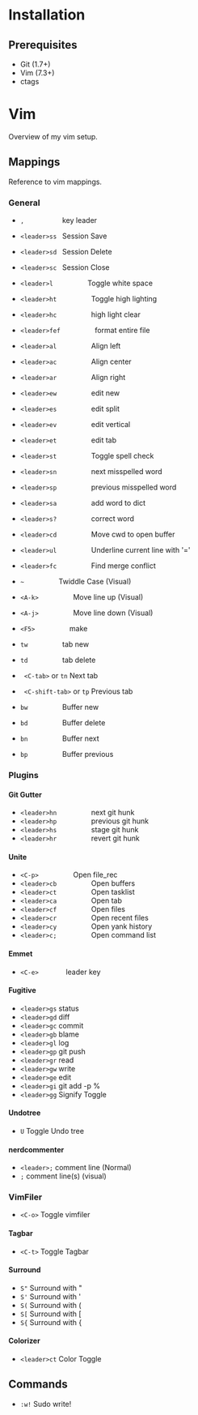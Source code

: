 # Installation

## Prerequisites

- Git (1.7+)
- Vim (7.3+)
- ctags

# Vim

Overview of my vim setup.

## Mappings

Reference to vim mappings.

### General

- ` ,           ` key leader
- ` <leader>ss  ` Session Save
- ` <leader>sd  ` Session Delete
- ` <leader>sc  ` Session Close
- ` <leader>l          ` Toggle white space
- ` <leader>ht          ` Toggle high lighting
- ` <leader>hc          ` high light clear
- ` <leader>fef          ` format entire file
- ` <leader>al          ` Align left
- ` <leader>ac          ` Align center
- ` <leader>ar          ` Align right
- ` <leader>ew          ` edit new
- ` <leader>es          ` edit split
- ` <leader>ev          ` edit vertical
- ` <leader>et          ` edit tab
- ` <leader>st          ` Toggle spell check
- ` <leader>sn          ` next misspelled word
- ` <leader>sp          ` previous misspelled word
- ` <leader>sa          ` add word to dict
- ` <leader>s?          ` correct word
- ` <leader>cd          ` Move cwd to open buffer
- ` <leader>ul          ` Underline current line with '='
- ` <leader>fc          ` Find merge conflict


- ` ~          ` Twiddle Case (Visual)
- ` <A-k>          ` Move line up (Visual)
- ` <A-j>          ` Move line down (Visual)
- ` <F5>          ` make
- ` tw          ` tab new
- ` td          ` tab delete
- ` <C-tab>` or `tn` Next tab
- ` <C-shift-tab>` or `tp` Previous tab
- ` bw          ` Buffer new
- ` bd          ` Buffer delete
- ` bn          ` Buffer next
- ` bp          ` Buffer previous

### Plugins

#### Git Gutter

- ` <leader>hn          ` next git hunk
- ` <leader>hp          ` previous git hunk
- ` <leader>hs          ` stage git hunk
- ` <leader>hr          ` revert git hunk

#### Unite


- ` <C-p>          ` Open file_rec
- ` <leader>cb          ` Open buffers
- ` <leader>ct          ` Open tasklist
- ` <leader>ca          ` Open tab
- ` <leader>cf          ` Open files
- ` <leader>cr          ` Open recent files
- ` <leader>cy          ` Open yank history
- ` <leader>c;          ` Open command list

#### Emmet

- ` <C-e>        ` leader key


#### Fugitive

- `<leader>gs` status
- `<leader>gd` diff
- `<leader>gc` commit
- `<leader>gb` blame
- `<leader>gl` log
- `<leader>gp` git push
- `<leader>gr` read
- `<leader>gw` write
- `<leader>ge` edit
- `<leader>gi` git add -p %
- `<leader>gg` Signify Toggle

#### Undotree

- `U` Toggle Undo tree

#### nerdcommenter

- `<leader>;` comment line (Normal)
- `;` comment line(s) (visual)

### VimFiler
- `<C-o>` Toggle vimfiler

#### Tagbar

- `<C-t>` Toggle Tagbar

#### Surround

- `S"` Surround with "
- `S'` Surround with '
- `S(` Surround with (
- `S[` Surround with \[
- `S{` Surround with {

#### Colorizer

- `<leader>ct` Color Toggle

## Commands

- `:w!` Sudo write!
